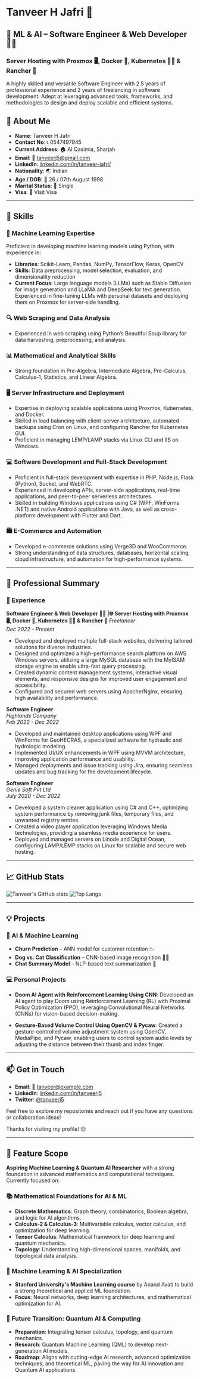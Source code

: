 # Tanveer H Jafri 🌟
## 🤖 ML & AI – Software Engineer & Web Developer 👨‍💻
### Server Hosting with Proxmox 🖥️, Docker 🐳, Kubernetes 🧑‍💻 & Rancher 🐄

A highly skilled and versatile Software Engineer with 2.5 years of professional experience and 2 years of freelancing in software development. Adept at leveraging advanced tools, frameworks, and methodologies to design and deploy scalable and efficient systems.

## 📌 About Me

- **Name**: Tanveer H Jafri
- **Contact No**: 📞 0547497945
- **Current Address**: 🏠 Al Qasimia, Sharjah
- **Email**: 📧 [tanveerj5@gmail.com](mailto:tanveerj5@gmail.com)
- **LinkedIn**: [linkedin.com/in/tanveer-jafri/](https://linkedin.com/in/tanveer-jafri/)
- **Nationality**: 🌏 Indian
- **Age / DOB**: 🎂 26 / 07th August 1998
- **Marital Status**: 💍 Single
- **Visa**: 🛂 Visit Visa

---

## 🔧 Skills

### 🤖 Machine Learning Expertise
Proficient in developing machine learning models using Python, with experience in:
- **Libraries**: Scikit-Learn, Pandas, NumPy, TensorFlow, Keras, OpenCV
- **Skills**: Data preprocessing, model selection, evaluation, and dimensionality reduction
- **Current Focus**: Large language models (LLMs) such as Stable Diffusion for image generation and LLaMA and DeepSeek for text generation. Experienced in fine-tuning LLMs with personal datasets and deploying them on Proxmox for server-side handling.

### 🔍 Web Scraping and Data Analysis
- Experienced in web scraping using Python’s Beautiful Soup library for data harvesting, preprocessing, and analysis.

### 📊 Mathematical and Analytical Skills
- Strong foundation in Pre-Algebra, Intermediate Algebra, Pre-Calculus, Calculus-1, Statistics, and Linear Algebra.

### 🖥️ Server Infrastructure and Deployment
- Expertise in deploying scalable applications using Proxmox, Kubernetes, and Docker.
- Skilled in load balancing with client-server architecture, automated backups using Cron on Linux, and configuring Rancher for Kubernetes GUI.
- Proficient in managing LEMP/LAMP stacks via Linux CLI and IIS on Windows.

### 💻 Software Development and Full-Stack Development
- Proficient in full-stack development with expertise in PHP, Node.js, Flask (Python), Socket, and WebRTC.
- Experienced in developing APIs, server-side applications, real-time applications, and peer-to-peer serverless architectures.
- Skilled in building Windows applications using C# (WPF, WinForms .NET) and native Android applications with Java, as well as cross-platform development with Flutter and Dart.

### 🛍️ E-Commerce and Automation
- Developed e-commerce solutions using Verge3D and WooCommerce.
- Strong understanding of data structures, databases, horizontal scaling, cloud infrastructure, and automation for high-performance systems.

---

## 📜 Professional Summary

### 🏢 Experience

**Software Engineer & Web Developer 👨‍💻 |🌐 Server Hosting with Proxmox 🖥️, Docker 🐳, Kubernetes 🧑‍💻 & Rancher 🐄**
*Freelancer*  
*Dec 2022 - Present*
- Developed and deployed multiple full-stack websites, delivering tailored solutions for diverse industries.
- Designed and optimized a high-performance search platform on AWS Windows servers, utilizing a large MySQL database with the MyISAM storage engine to enable ultra-fast query processing.
- Created dynamic content management systems, interactive visual elements, and responsive designs for improved user engagement and accessibility.
- Configured and secured web servers using Apache/Nginx, ensuring high availability and performance.

**Software Engineer**  
*Highlands Company*  
*Feb 2022 - Dec 2022*
- Developed and maintained desktop applications using WPF and WinForms for GeoHECRAS, a specialized software for hydraulic and hydrologic modeling.
- Implemented UI/UX enhancements in WPF using MVVM architecture, improving application performance and usability.
- Managed deployments and issue tracking using Jira, ensuring seamless updates and bug tracking for the development lifecycle.

**Software Engineer**  
*Genie Soft Pvt Ltd*  
*July 2020 - Dec 2022*
- Developed a system cleaner application using C# and C++, optimizing system performance by removing junk files, temporary files, and unwanted registry entries.
- Created a video player application leveraging Windows Media technologies, providing a seamless media experience for users.
- Deployed and managed servers on Linode and Digital Ocean, configuring LAMP/LEMP stacks on Linux for scalable and secure web hosting.

---

## 📈 GitHub Stats

![Tanveer's GitHub stats](https://github-readme-stats.vercel.app/api?username=tanveerj5&show_icons=true&theme=radical)
![Top Langs](https://github-readme-stats.vercel.app/api/top-langs/?username=tanveerj5&layout=compact&theme=radical)

---

## 💡 Projects

### 🤖 AI & Machine Learning

- **Churn Prediction** – ANN model for customer retention 📉
- **Dog vs. Cat Classification** – CNN-based image recognition 🐶🐱
- **Chat Summary Model** – NLP-based text summarization 📝

### 💻 Personal Projects

- **Doom AI Agent with Reinforcement Learning Using CNN**: Developed an AI agent to play Doom using Reinforcement Learning (RL) with Proximal Policy Optimization (PPO), leveraging Convolutional Neural Networks (CNNs) for vision-based decision-making.

- **Gesture-Based Volume Control Using OpenCV & Pycaw**: Created a gesture-controlled volume adjustment system using OpenCV, MediaPipe, and Pycaw, enabling users to control system audio levels by adjusting the distance between their thumb and index finger.

---

## 📫 Get in Touch

- **Email**: 📧 [tanveer@example.com](mailto:tanveer@example.com)
- **LinkedIn**: [linkedin.com/in/tanveerj5](https://www.linkedin.com/in/tanveerj5)
- **Twitter**: [@tanveerj5](https://twitter.com/tanveerj5)

Feel free to explore my repositories and reach out if you have any questions or collaboration ideas!

Thanks for visiting my profile! 😊

---

## 🌟 Feature Scope

**Aspiring Machine Learning & Quantum AI Researcher** with a strong foundation in advanced mathematics and computational techniques. Currently focused on:

### 📚 Mathematical Foundations for AI & ML
- **Discrete Mathematics**: Graph theory, combinatorics, Boolean algebra, and logic for AI algorithms.
- **Calculus-2 & Calculus-3**: Multivariable calculus, vector calculus, and optimization for deep learning.
- **Tensor Calculus**: Mathematical framework for deep learning and quantum mechanics.
- **Topology**: Understanding high-dimensional spaces, manifolds, and topological data analysis.

### 🤖 Machine Learning & AI Specialization
- **Stanford University's Machine Learning course** by Anand Avati to build a strong theoretical and applied ML foundation.
- **Focus**: Neural networks, deep learning architectures, and mathematical optimization for AI.

### 🔮 Future Transition: Quantum AI & Computing
- **Preparation**: Integrating tensor calculus, topology, and quantum mechanics.
- **Research**: Quantum Machine Learning (QML) to develop next-generation AI models.
- **Roadmap**: Aligns with cutting-edge AI research, advanced optimization techniques, and theoretical ML, paving the way for AI innovation and Quantum AI applications.
